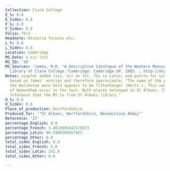 ```yaml
---
Collection: Clare College
E_%: 0.0
E_Sides: 0.0
F_%: 0.0
F_Sides: 0.0
Folia: 75+2
Headnote: Historia Turpini etc.
L_%: 0.0
L_Sides: 0.0
Location: Cambridge
MS_Date: s.xiv (in)
MS_ID: '38'
MS_Sources: 'James, M.R. "A Descriptive Catalogue of the Western Manuscripts in the
  Library of Clare College."Cambridge: Cambridge UP, 1905. ; http://mlgb3.bodleian.ox.ac.uk/mlgb/book/4803/'
Notes: couplet added (xiv, xv) on fol. 75v in Latin; end points for Latin tracts are
  based on James' entries and therefore approximate; "The name of the place where
  the Halimotae were held appears to be Tittenhanger (Herts.). This name and that
  of Wymundham occur in the text. Both places belonged to St Albans. It seems a fair
  inference that the MS is from St Albans library."
O_%: 0.0
O_Sides: 0.0
Place_of_production: Hertfordshire
Produced_for: '"St Albans, Hertfordshire, Benedictine Abbey"'
Reference: '27'
percentage_English: 0.0
percentage_French: 3.4013605442176873
percentage_Latin: 96.5986394557823
percentage_Other: 0.0
total_sides_English: 0.0
total_sides_French: 5.0
total_sides_Latin: 142.0
total_sides_Other: 0.0

---
```

